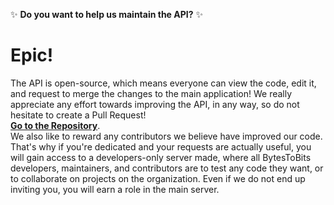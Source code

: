 ✨ **Do you want to help us maintain the API?** ✨ 
# Epic!
The API is open-source, which means everyone can view the code, edit it, and request to merge the changes to the main application! We really appreciate any effort towards improving the API, in any way, so do not hesitate to create a Pull Request!  
**[Go to the Repository](https://github.com/BytesToBits/BytesToBits-API)**.  
We also like to reward any contributors we believe have improved our code. That's why if you're dedicated and your requests are actually useful, you will gain access to a developers-only server made, where all BytesToBits developers, maintainers, and contributors are to test any code they want, or to collaborate on projects on the organization. Even if we do not end up inviting you, you will earn a role in the main server.